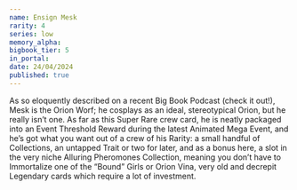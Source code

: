 ```yaml
---
name: Ensign Mesk
rarity: 4
series: low
memory_alpha:
bigbook_tier: 5
in_portal:
date: 24/04/2024
published: true
---
```


As so eloquently described on a recent Big Book Podcast (check it out!), Mesk is the Orion Worf; he cosplays as an ideal, stereotypical Orion, but he really isn’t one. As far as this Super Rare crew card, he is neatly packaged into an Event Threshold Reward during the latest Animated Mega Event, and he’s got what you want out of a crew of his Rarity: a small handful of Collections, an untapped Trait or two for later, and as a bonus here, a slot in the very niche Alluring Pheromones Collection, meaning you don’t have to Immortalize one of the “Bound” Girls or Orion Vina, very old and decrepit Legendary cards which require a lot of investment.
